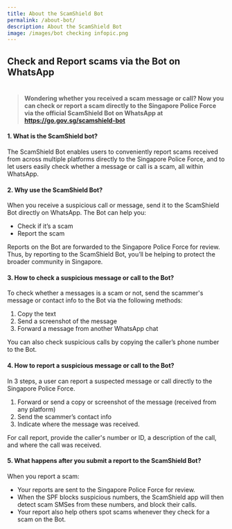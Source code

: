 ```yaml
---
title: About the ScamShield Bot
permalink: /about-bot/
description: About the ScamShield Bot
image: /images/bot checking infopic.png
---
```

## Check and Report scams via the Bot on WhatsApp
# 
> #### Wondering whether you received a scam message or call? Now you can check or report a scam directly to the Singapore Police Force via the official ScamShield Bot on WhatsApp at https://go.gov.sg/scamshield-bot
   

#### 1. What is the ScamShield bot?

The ScamShield Bot enables users to conveniently report scams received from across multiple platforms directly to the Singapore Police Force, and to let users easily check whether a message or call is a scam, all within WhatsApp.

#### 2. Why use the ScamShield Bot?

When you receive a suspicious call or message, send it to the ScamShield Bot directly on WhatsApp. The Bot can help you:

*   Check if it’s a scam
*   Report the scam

Reports on the Bot are forwarded to the Singapore Police Force for review. Thus, by reporting to the ScamShield Bot, you’ll be helping to protect the broader community in Singapore.

#### 3. How to check a suspicious message or call to the Bot?

To check whether a messages is a scam or not, send the scammer's message or contact info to the Bot via the following methods:

1.  Copy the text 
2.  Send a screenshot of the message
3.  Forward a message from another WhatsApp chat

You can also check suspicious calls by copying the caller’s phone number to the Bot.

#### 4. How to report a suspicious message or call to the Bot?

In 3 steps, a user can report a suspected message or call directly to the Singapore Police Force. 

1. Forward or send a copy or screenshot of the message (received from any platform)
2. Send the scammer’s contact info
3. Indicate where the message was received.
 
 For call report, provide the caller's number or ID, a description of the call, and where the call was received.

#### 5. What happens after you submit a report to the ScamShield Bot?

When you report a scam:

*   Your reports are sent to the Singapore Police Force for review.
*   When the SPF blocks suspicious numbers, the ScamShield app will then detect scam SMSes from these numbers, and block their calls.
*   Your report also help others spot scams whenever they check for a scam on the Bot.